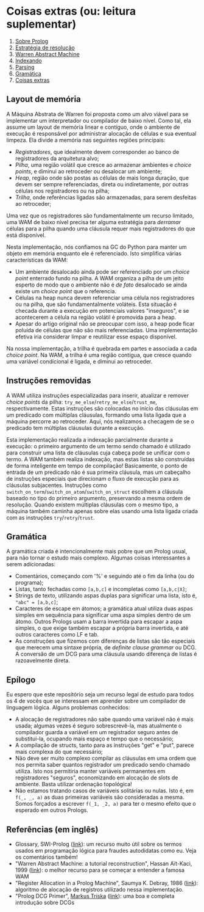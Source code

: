# Coisas extras (ou: leitura suplementar)

1. [Sobre Prolog](about-prolog.md)
1. [Estratégia de resolução](resolution.md)
1. [Warren Abstract Machine](wam.md)
1. [Indexando](indices.md)
1. [Parsing](parsing.md)
1. [Gramática](grammar.md)
1. [Coisas extras](references.md)

## Layout de memória

A Máquina Abstrata de Warren foi proposta como um alvo viável para se implementar um
interpretador ou compilador de baixo nível.
Como tal, ela assume um layout de memória linear e contíguo, onde o ambiente de execução
é responsável por administrar alocação de células e sua eventual limpeza.
Ela divide a memória nas seguintes regiões principais:

- *Registradores*, que idealmente devem corresponder ao banco de registradores da arquitetura
alvo;
- *Pilha*, uma região volátil que cresce ao armazenar ambientes e _choice points_, e diminui
ao retroceder ou desalocar um ambiente;
- *Heap*, região onde são postas as células de mais longa duração, que devem ser sempre
referenciadas, direta ou indiretamente, por outras células nos registradores ou na pilha;
- *Trilha*, onde referências ligadas são armazenadas, para serem desfeitas ao retroceder;

Uma vez que os registradores são fundamentalmente um recurso limitado, uma WAM de baixo nível
precisa ter alguma estratégia para *derramar* células para a pilha quando uma cláusula requer
mais registradores do que está disponível.

Nesta implementação, nós confiamos na GC do Python para manter um objeto em memória enquanto
ele é referenciado. Isto simplifica várias características da WAM:
- Um ambiente desalocado ainda pode ser referenciado por um _choice point_ enterrado fundo
na pilha. A WAM organiza a pilha de um jeito esperto de modo que o ambiente não é *de fato*
desalocado se ainda existe um _choice point_ que o referencia.
- Células na heap nunca devem referenciar uma célula nos registradores ou na pilha, que são
fundamentalmente voláteis.
Esta situação é checada durante a execução em potenciais valores "inseguros", e se acontecerem
a célula na região volátil é promovida para a heap.
- Apesar do artigo original não se preocupar com isso, a heap pode ficar poluída de células
que não são mais referenciadas.
Uma implementação efetiva iria considerar limpar e reutilizar esse espaço disponível.

Na nossa implementação, a trilha é quebrada em partes e associada a cada _choice point_.
Na WAM, a trilha é uma região contígua, que cresce quando uma variável condicional é ligada,
e diminui ao retroceder.

## Instruções removidas

A WAM utiliza instruções especializadas para inserir, atualizar e remover _choice points_
da pilha: `try_me_else`/`retry_me_else`/`trust_me`, respectivamente.
Estas instruções são colocadas no início das cláusulas em um predicado com múltiplas
cláusulas, formando uma lista ligada que a máquina percorre ao retroceder.
Aqui, nós realizamos a checagem de se o predicado tem múltiplas cláusulas durante a
execução.

Esta implementação realizada a indexação parcialmente durante a execução: o primeiro
argumento de um termo sendo chamado é utilizado para construir uma lista de cláusulas
cuja cabeça pode se unificar com o termo.
A WAM também realiza indexação, mas estas listas são construídas de forma inteligente
em tempo de compilação!
Basicamente, o ponto de entrada de um predicado não é sua primeira cláusula, mas um
cabeçalho de instruções especiais que direcionam o fluxo de execução para as cláusulas
subjacentes.
Instruções como `switch_on_term`/`switch_on_atom`/`switch_on_struct` escolhem a cláusula
baseado no tipo do primeiro argumento, preservando a mesma ordem de resolução.
Quando existem múltiplas cláusulas com o mesmo tipo, a máquina também caminha apenas
sobre elas usando uma lista ligada criada com as instruções `try`/`retry`/`trust`.

## Gramática

A gramática criada é intencionalmente mais pobre que um Prolog usual, para não tornar o
estudo mais complexo. Algumas coisas interessantes a serem adicionadas:

- Comentários, começando com '%' e seguindo até o fim da linha (ou do programa);
- Listas, tanto fechadas como `[a,b,c]` e incompletas como `[a,b,c|X]`;
- Strings de texto, utilizando aspas duplas para significar uma lista, isto é, `"abc" = [a,b,c]`;
- Caracteres de escape em átomos; a gramática atual utiliza duas aspas simples em sequência
para significar uma aspa simples dentro de um átomo.
Outros Prologs usam a barra invertida para escapar a aspa simples, o que exige também
escapar a própria barra invertida, e até outros caracteres como LF e tab.
- As construções que fizemos com diferenças de listas são tão especiais que merecem uma
sintaxe própria, de _definite clause grammar_ ou DCG. A conversão de um DCG para uma cláusula
usando diferença de listas é razoavelmente direta.

## Epílogo

Eu espero que este repositório seja um recurso legal de estudo para todos os 4 de vocês
que se interessam em aprender sobre um compilador de linguagem lógica.
Alguns problemas conhecidos:

- A alocação de registradores não sabe quando uma variável não é mais usada; algumas vezes
é seguro sobrescrevê-la, mas atualmente o compilador guarda a variável em um registrador
seguro antes de substitui-la, ocupando mais espaço e tempo que o necessário;
- A compilação de structs, tanto para as instruções "get" e "put", parece mais complexa do
que necessário;
- Não deve ser muito complexo compilar as cláusulas em uma ordem que nos permita saber quantos
registrador um predicado sendo chamado utiliza.
Isto nos permitiria manter variáveis permanentes em registradores "seguros", economizando em
alocação de slots de ambiente. Basta utilizar ordenação topológica!
- Não estamos tratando casos de variáveis solitárias ou nulas.
Isto é, em `f(_, _, a)` as duas primeiras variáveis são consideradas a mesma.
Somos forçados a escrever `f(_1, _2, a)` para ter o mesmo efeito que o esperado em outros Prologs.

## Referências (em inglês)

- Glossary, SWI-Prolog ([link](https://www.swi-prolog.org/pldoc/man?section=glossary)): um recurso muito útil sobre os termos
usados em programação lógica para fraudes autodidatas como eu. Veja os comentários também!
- "Warren Abstract Machine: a tutorial reconstruction", Hassan Aït-Kaci, 1999 ([link](http://wambook.sourceforge.net/)):
  o melhor recurso para se começar a entender a famosa WAM
- "Register Allocation in a Prolog Machine", Saumya K. Debray, 1986 ([link](https://www.semanticscholar.org/paper/Register-Allocation-in-a-Prolog-Machine-Debray/be79bf12014c53607e7933717b710ac8a7bd9261)): algoritmo de alocação de registros utilizado
  nessa implementação.
- "Prolog DCG Primer", [Markus Triska](https://github.com/triska) ([link](https://www.metalevel.at/prolog/dcg)): uma boa e completa introdução sobre DCGs

